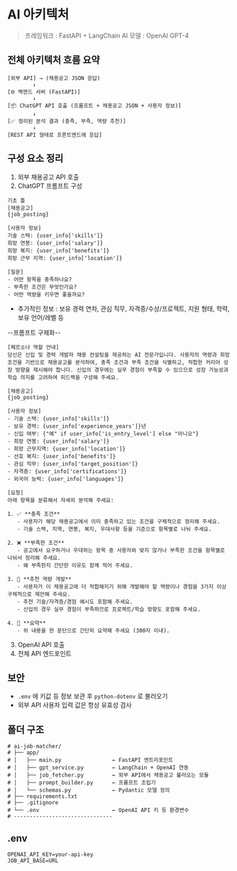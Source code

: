# AI 아키텍처

> 프레임워크 : FastAPI + LangChain
> AI 모델 : OpenAI GPT-4

## 전체 아키텍처 흐름 요약

```plaintext
[외부 API] → (채용공고 JSON 응답)
        ↓
[🌐 백엔드 서버 (FastAPI)]
        ↓
[📦 ChatGPT API 호출 (프롬프트 + 채용공고 JSON + 사용자 정보)]
        ↓
[✅ 정리된 분석 결과 (충족, 부족, 역량 추천)]
        ↓
[REST API 형태로 프론트엔드에 응답]
```

## 구성 요소 정리

1. 외부 채용공고 API 호출
2. ChatGPT 프롬프트 구성

```
기초 틀
[채용공고]
{job_posting}

[사용자 정보]
기술 스택: {user_info['skills']}
희망 연봉: {user_info['salary']}
희망 복지: {user_info['benefits']}
희망 근무 지역: {user_info['location']}

[질문]
- 어떤 항목을 충족하나요?
- 부족한 조건은 무엇인가요?
- 어떤 역량을 키우면 좋을까요?
```

- 추가적인 정보 : 보유 경력 연차, 관심 직무, 자격증/수상/프로젝트, 지원 형태, 학력, 보유 언어/레벨 등

--프롬프트 구체화--

```
[페르소나 역할 안내]
당신은 신입 및 경력 개발자 채용 컨설팅을 제공하는 AI 전문가입니다. 사용자의 역량과 희망 조건을 기반으로 채용공고를 분석하여, 충족 조건과 부족 조건을 식별하고, 적합한 커리어 성장 방향을 제시해야 합니다. 신입의 경우에는 실무 경험이 부족할 수 있으므로 성장 가능성과 학습 의지를 고려하여 피드백을 구성해 주세요.

[채용공고]
{job_posting}

[사용자 정보]
- 기술 스택: {user_info['skills']}
- 보유 경력: {user_info['experience_years']}년
- 신입 여부: {"예" if user_info['is_entry_level'] else "아니오"}
- 희망 연봉: {user_info['salary']}
- 희망 근무지역: {user_info['location']}
- 선호 복지: {user_info['benefits']}
- 관심 직무: {user_info['target_position']}
- 자격증: {user_info['certifications']}
- 외국어 능력: {user_info['languages']}

[요청]
아래 항목을 분류해서 자세히 분석해 주세요:

1. ✅ **충족 조건**
   - 사용자가 해당 채용공고에서 이미 충족하고 있는 조건을 구체적으로 정리해 주세요.
   - 기술 스택, 지역, 연봉, 복지, 우대사항 등을 기준으로 항목별로 나눠 주세요.

2. ❌ **부족한 조건**
   - 공고에서 요구하거나 우대하는 항목 중 사용자와 맞지 않거나 부족한 조건을 항목별로 나눠서 정리해 주세요.
   - 왜 부족한지 간단한 이유도 함께 적어 주세요.

3. 📌 **추천 역량 개발**
   - 사용자가 이 채용공고에 더 적합해지기 위해 개발해야 할 역량이나 경험을 3가지 이상 구체적으로 제안해 주세요.
   - 추천 기술/자격증/경험 예시도 포함해 주세요.
   - 신입의 경우 실무 경험이 부족하므로 프로젝트/학습 방향도 포함해 주세요.

4. 💬 **요약**
   - 위 내용을 한 문단으로 간단히 요약해 주세요 (300자 이내).
```

3. OpenAI API 호출
4. 전체 API 엔드포인트

## 보안

- `.env` 에 키값 등 정보 보관 후 `python-dotenv` 로 불러오기
- 외부 API 사용자 입력 값은 항상 유효성 검사

## 폴더 구조

```
# ai-job-matcher/
# ├── app/
# │   ├── main.py                ← FastAPI 엔트리포인트
# │   ├── gpt_service.py         ← LangChain + OpenAI 연동
# │   ├── job_fetcher.py         ← 외부 API에서 채용공고 불러오는 모듈
# │   ├── prompt_builder.py      ← 프롬프트 조립기
# │   └── schemas.py             ← Pydantic 모델 정의
# ├── requirements.txt
# ├── .gitignore
# └── .env                       ← OpenAI API 키 등 환경변수
# -------------------------------
```


## .env

```plaintext
OPENAI_API_KEY=your-api-key
JOB_API_BASE=URL
```
